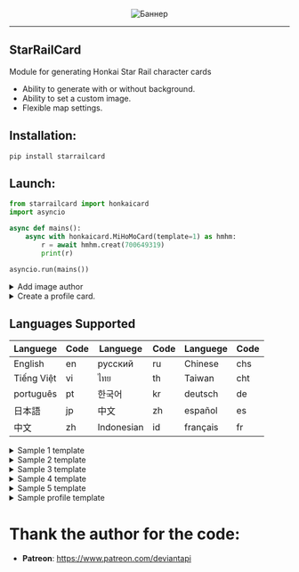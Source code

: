 <p align="center">
 <img src="https://raw.githubusercontent.com/DEViantUA/StarRailCard/main/documentation/StarRailCardM.png" alt="Баннер"/>
</p>

____

## StarRailCard
Module for generating Honkai Star Rail character cards

* Ability to generate with or without background.<br>
* Ability to set a custom image.<br>
* Flexible map settings.

## Installation:
```
pip install starrailcard
```

## Launch:
``` python
from starrailcard import honkaicard 
import asyncio

async def mains():
    async with honkaicard.MiHoMoCard(template=1) as hmhm:
        r = await hmhm.creat(700649319)
        print(r)

asyncio.run(mains())
```

<details>
<summary>Add image author</summary>

``` python
from starrailcard import honkaicard 
import asyncio

async def mains():
    async with honkaicard.MiHoMoCard(template=1) as hmhm:
        r = await hmhm.creat(700649319)
        for key in r.card:
            cards = await hmhm.add_author(link= "https://www.deviantart.com/dezzso", card= key.card)
            #cards.save(f"{key.id}.png") #A function to save an image with the author's stamp added.
        print(r)

asyncio.run(mains())
```
</details>


<details>
<summary>Create a profile card.</summary>

``` python
from starrailcard import honkaicard 
import asyncio

async def mains():
    async with honkaicard.MiHoMoCard(template=1) as hmhm:
        r = await hmhm.get_profile(700649319,  card = True)
        print(r)

asyncio.run(mains())
```
</details>


## Languages Supported
| Languege    |  Code   | Languege    |  Code   | Languege    |  Code   |
|-------------|---------|-------------|---------|-------------|---------|
|  English    |     en  |  русский    |     ru  |  Chinese    |    chs  |
|  Tiếng Việt |     vi  |  ไทย        |     th  | Taiwan     |    cht  |
|  português  |     pt  | 한국어      |     kr  | deutsch    |     de  |
|  日本語      |     jp  | 中文        |     zh  | español    |     es  |
|  中文        |     zh  | Indonesian |     id  | français   |     fr  |



<details>
<summary>Sample 1 template</summary>
 
[![Adaptation][3]][3]
 
[3]: https://raw.githubusercontent.com/DEViantUA/StarRailCard/main/documentation/a-18.png
  
</details>


<details>
<summary>Sample 2 template</summary>
 
[![Adaptation][4]][4]
 
[4]: https://raw.githubusercontent.com/DEViantUA/StarRailCard/main/documentation/a-27.png
 
</details>


<details>
<summary>Sample 3 template</summary>
 
[![Adaptation][2]][2]
 
[2]: https://raw.githubusercontent.com/DEViantUA/StarRailCard/main/documentation/a-21.png
 
</details>


<details>
<summary>Sample 4 template</summary>
 
[![Adaptation][5]][5]
 
[5]: https://raw.githubusercontent.com/DEViantUA/StarRailCard/main/documentation/a-25.png
 
</details>


<details>
<summary>Sample 5 template</summary>
 
[![Adaptation][6]][6]
 
[6]: https://github.com/DEViantUA/StarRailCard/blob/main/documentation/a-26.png?raw=true
 
</details>


<details>
<summary>Sample profile template</summary>
 
[![Adaptation][1]][1]
 
[1]: https://raw.githubusercontent.com/DEViantUA/StarRailCard/main/documentation/a-22.png
 
</details>

# Thank the author for the code: 
* **Patreon**: https://www.patreon.com/deviantapi
